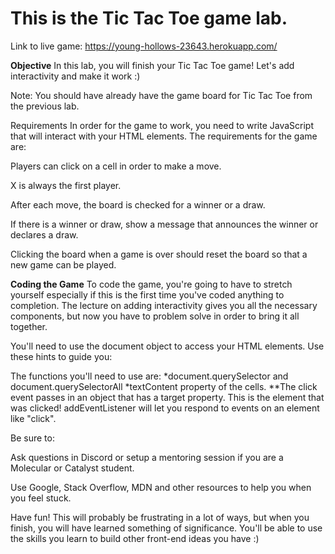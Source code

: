 # This is the Tic Tac Toe game lab.

Link to live game: https://young-hollows-23643.herokuapp.com/

**Objective**
In this lab, you will finish your Tic Tac Toe game! Let's add interactivity and make it work :)

Note: You should have already have the game board for Tic Tac Toe from the previous lab.

Requirements
In order for the game to work, you need to write JavaScript that will interact with your HTML elements. The requirements for the game are:

Players can click on a cell in order to make a move.

X is always the first player.

After each move, the board is checked for a winner or a draw.

If there is a winner or draw, show a message that announces the winner or declares a draw.

Clicking the board when a game is over should reset the board so that a new game can be played.

**Coding the Game**
To code the game, you're going to have to stretch yourself especially if this is the first time you've coded anything to completion. The lecture on adding interactivity gives you all the necessary components, but now you have to problem solve in order to bring it all together.

You'll need to use the document object to access your HTML elements. Use these hints to guide you:

The functions you'll need to use are:
*document.querySelector and document.querySelectorAll
*textContent property of the cells.
**The click event passes in an object that has a target property. This is the element that was clicked!
addEventListener will let you respond to events on an element like "click".

Be sure to:

Ask questions in Discord or setup a mentoring session if you are a Molecular or Catalyst student.

Use Google, Stack Overflow, MDN and other resources to help you when you feel stuck.

Have fun! This will probably be frustrating in a lot of ways, but when you finish, you will have learned something of significance. You'll be able to use the skills you learn to build other front-end ideas you have :)
